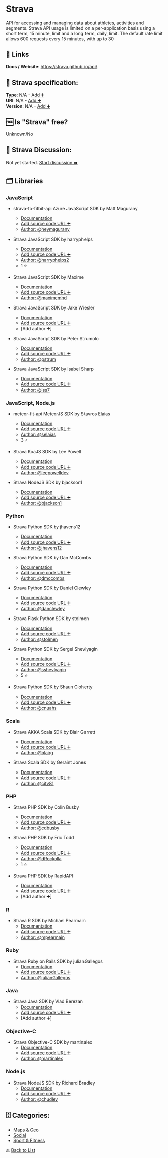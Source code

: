 # Strava
API for accessing and managing data about athletes, activities and segments. Strava API usage is limited on a per-application basis using a short term, 15 minute, limit and a long term, daily, limit. The default rate limit allows 600 requests every 15 minutes, with up to 30

##  🔗 Links
**Docs / Website**: https://strava.github.io/api/

## 🧬 Strava specification:
**Type**: N/A - [Add ➕](https://github.com/apis-list/apis-list/edit/main/apis-list.yaml)  
**URI**: N/A - [Add ➕](https://github.com/apis-list/apis-list/edit/main/apis-list.yaml)  
**Version**: N/A - [Add ➕](https://github.com/apis-list/apis-list/edit/main/apis-list.yaml)

## 🆓 Is "Strava" free?
 Unknown/No 

## 💬 Strava Discussion:
Not yet started. [Start discussion ➡️](https://github.com/apis-list/apis-list/discussions/new)

## 🗂️ Libraries
### JavaScript
- strava-to-fitbit-api Azure JavaScript SDK by Matt Magurany
    - [Documentation](https://github.com/heymagurany/strava-to-fitbit-api)
    - [Add source code URL ➕]()
    - [Author: @heymagurany](https://github.com/heymagurany)

- Strava JavaScript SDK by harryphelps
    - [Documentation](https://github.com/harryphelps/SportsDataVisualisation)
    - [Add source code URL ➕]()
    - [Author: @harryphelps2](https://github.com/harryphelps2)
    - 1 ⭐

- Strava JavaScript SDK by Maxime
    - [Documentation](https://github.com/maximemhd/Maaxstats)
    - [Add source code URL ➕]()
    - [Author: @maximemhd](https://github.com/maximemhd)

- Strava JavaScript SDK by Jake Wiesler
    - [Documentation](https://github.com/jakewies/just-chart-it)
    - [Add source code URL ➕]()
    - [Add author ➕]

- Strava JavaScript SDK by Peter Strumolo
    - [Documentation](https://github.com/pstrum/athletes-dashboard)
    - [Add source code URL ➕]()
    - [Author: @pstrum](https://github.com/pstrum)

- Strava JavaScript SDK by Isabel Sharp
    - [Documentation](https://github.com/iss7/StravaWaxTracker)
    - [Add source code URL ➕]()
    - [Author: @iss7](https://github.com/iss7)

### JavaScript, Node.js
- meteor-fit-api MeteorJS SDK by Stavros Elaias
    - [Documentation](https://github.com/selaias/meteor-fit-api)
    - [Add source code URL ➕]()
    - [Author: @selaias](https://github.com/selaias)
    - 3 ⭐

- Strava KoaJS SDK by Lee Powell
    - [Documentation](https://github.com/leepowellcouk/koa-strava-api)
    - [Add source code URL ➕]()
    - [Author: @leepowelldev](https://github.com/leepowelldev)

- Strava NodeJS SDK by bjackson1
    - [Documentation](https://github.com/bjackson1/strava_updater)
    - [Add source code URL ➕]()
    - [Author: @bjackson1](https://github.com/bjackson1)

### Python
- Strava Python SDK by jhavens12
    - [Documentation](https://github.com/jhavens12/Running_Graphs)
    - [Add source code URL ➕]()
    - [Author: @jhavens12](https://github.com/jhavens12)

- Strava Python SDK by Dan McCombs
    - [Documentation](https://github.com/dmccombs/everest_climbing)
    - [Add source code URL ➕]()
    - [Author: @dmccombs](https://github.com/dmccombs)

- Strava Python SDK by Daniel Clewley
    - [Documentation](https://github.com/danclewley/get_pcr_tt_results)
    - [Add source code URL ➕]()
    - [Author: @danclewley](https://github.com/danclewley)

- Strava Flask Python SDK by stolmen
    - [Documentation](https://github.com/stolmen/strava_flask_derp)
    - [Add source code URL ➕]()
    - [Author: @stolmen](https://github.com/stolmen)

- Strava Python SDK by Sergei Shevlyagin
    - [Documentation](https://github.com/sshevlyagin/strava-api-v3.1)
    - [Add source code URL ➕]()
    - [Author: @sshevlyagin](https://github.com/sshevlyagin)
    - 5 ⭐

- Strava Python SDK by Shaun Cloherty
    - [Documentation](https://github.com/cnuahs/strava-tools)
    - [Add source code URL ➕]()
    - [Author: @cnuahs](https://github.com/cnuahs)

### Scala
- Strava AKKA Scala SDK by Blair Garrett
    - [Documentation](https://github.com/blairg/comparemyrace-backend)
    - [Add source code URL ➕]()
    - [Author: @blairg](https://github.com/blairg)

- Strava Scala SDK by Geraint Jones
    - [Documentation](https://github.com/city81/strava-service)
    - [Add source code URL ➕]()
    - [Author: @city81](https://github.com/city81)

### PHP
- Strava PHP SDK by Colin Busby
    - [Documentation](https://github.com/cdbusby/activity-tracker)
    - [Add source code URL ➕]()
    - [Author: @cdbusby](https://github.com/cdbusby)

- Strava PHP SDK by Eric Todd
    - [Documentation](https://github.com/dRockolla/GearSpy)
    - [Add source code URL ➕]()
    - [Author: @dRockolla](https://github.com/dRockolla)
    - 1 ⭐

- Strava PHP SDK by RapidAPI
    - [Documentation](https://github.com/RapidSoftwareSolutions/Marketplace-Strava-Package)
    - [Add source code URL ➕]()
    - [Add author ➕]

### R
- Strava R SDK by Michael Pearmain
    - [Documentation](https://github.com/mpearmain/StravR)
    - [Add source code URL ➕]()
    - [Author: @mpearmain](https://github.com/mpearmain)

### Ruby
- Strava Ruby on Rails SDK by julianGallegos
    - [Documentation](https://github.com/julianGallegos/strava_rails_api)
    - [Add source code URL ➕]()
    - [Author: @julianGallegos](https://github.com/julianGallegos)

### Java
- Strava Java SDK by Vlad Berezan
    - [Documentation](https://github.com/vberezan/st.utils-strava-api-wrapper)
    - [Add source code URL ➕]()
    - [Add author ➕]

### Objective-C
- Strava Objective-C SDK by martinalex
    - [Documentation](https://github.com/martinalex/WebServiceCall)
    - [Add source code URL ➕]()
    - [Author: @martinalex](https://github.com/martinalex)

### Node.js
- Strava NodeJS SDK by Richard Bradley
    - [Documentation](https://github.com/chudley/node-strava)
    - [Add source code URL ➕]()
    - [Author: @chudley](https://github.com/chudley)


## 🗄️ Categories:
- [Maps & Geo](https://github.com/apis-list/apis-list#maps--geo-)
- [Social](https://github.com/apis-list/apis-list#social-)
- [Sport & Fitness](https://github.com/apis-list/apis-list#sport--fitness-)

🔙  [Back to List](https://github.com/apis-list/apis-list)
